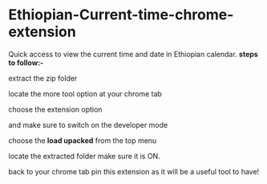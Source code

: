 # Ethiopian-Current-time-chrome-extension
Quick access to view the current time and date in Ethiopian calendar.
**steps to follow:-**

extract the zip folder

locate the more tool option at your chrome tab

choose the extension option

and make sure to switch on the developer mode

choose the **load upacked** from the top menu

locate the extracted folder make sure it is ON.

back to your chrome tab pin this extension as it will be a useful tool to have!
